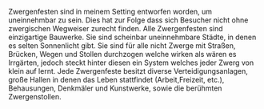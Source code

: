 Zwergenfesten sind in meinem Setting entworfen worden, um uneinnehmbar zu sein. Dies hat zur Folge dass sich Besucher nicht ohne zwergischen Wegweiser zurecht finden. Alle Zwergenfesten sind einzigartige Bauwerke. Sie sind scheinbar uneinnehmbare Städte, in denen es selten Sonnenlicht gibt. Sie sind für alle nicht Zwerge mit Straßen, Brücken, Wegen und Stollen durchzogen welche wirken als wären es Irrgärten, jedoch steckt hinter diesen ein System welches jeder Zwerg von klein auf lernt. Jede Zwergenfeste besitzt diverse Verteidigungsanlagen, große Hallen in denen das Leben stattfindet (Arbeit,Freizeit, etc.), Behausungen, Denkmäler und Kunstwerke, sowie die berühmten Zwergenstollen.